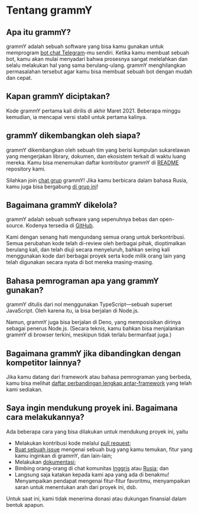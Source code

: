 # Tentang grammY

## Apa itu grammY?

grammY adalah sebuah software yang bisa kamu gunakan untuk memprogram [bot chat Telegram](https://core.telegram.org/bots)-mu sendiri.
Ketika kamu membuat sebuah bot, kamu akan mulai menyadari bahwa prosesnya sangat melelahkan dan selalu melakukan hal yang sama berulang-ulang.
grammY menghilangkan permasalahan tersebut agar kamu bisa membuat sebuah bot dengan mudah dan cepat.

## Kapan grammY diciptakan?

Kode grammY pertama kali dirilis di akhir Maret 2021.
Beberapa minggu kemudian, ia mencapai versi stabil untuk pertama kalinya.

## grammY dikembangkan oleh siapa?

grammY dikembangkan oleh sebuah tim yang berisi kumpulan sukarelawan yang mengerjakan library, dokumen, dan ekosistem terkait di waktu luang mereka.
Kamu bisa menemukan daftar kontributor grammY di [README](https://github.com/grammyjs/grammY#contributors-) repository kami.

Silahkan join [chat grup](https://t.me/grammyjs) grammY!
Jika kamu berbicara dalam bahasa Rusia, kamu juga bisa bergabung [di grup ini](https://t.me/grammyjs_ru)!

## Bagaimana grammY dikelola?

grammY adalah sebuah software yang sepenuhnya bebas dan open-source.
Kodenya tersedia di [GitHub](https://github.com/grammyjs/grammY).

Kami dengan senang hati mengundang semua orang untuk berkontribusi.
Semua perubahan kode telah di-review oleh berbagai pihak, dioptimalkan berulang kali, dan telah diuji secara menyeluruh, bahkan sering kali menggunakan kode dari berbagai proyek serta kode milik orang lain yang telah digunakan secara nyata di bot mereka masing-masing.

## Bahasa pemrograman apa yang grammY gunakan?

grammY ditulis dari nol menggunakan TypeScript—sebuah superset JavaScript.
Oleh karena itu, ia bisa berjalan di Node.js.

Namun, grammY juga bisa berjalan di Deno, yang memposisikan dirinya sebagai penerus Node.js.
(Secara teknis, kamu bahkan bisa menjalankan grammY di browser terkini, meskipun tidak terlalu bermanfaat juga.)

## Bagaimana grammY jika dibandingkan dengan kompetitor lainnya?

Jika kamu datang dari framework atau bahasa pemrograman yang berbeda, kamu bisa melihat [daftar perbandingan lengkap antar-framework](./comparison.md) yang telah kami sediakan.

## Saya ingin mendukung proyek ini. Bagaimana cara melakukannya?

Ada beberapa cara yang bisa dilakukan untuk mendukung proyek ini, yaitu

- Melakukan kontribusi kode melalui [pull request](https://github.com/grammyjs/grammY/pulls);
- [Buat sebuah issue](https://github.com/grammyjs/grammY/issues/new) mengenai sebuah bug yang kamu temukan, fitur yang kamu inginkan di grammY, dan lain-lain;
- Melakukan [dokumentasi](https://github.com/grammyjs/website);
- Bimbing orang-orang di chat komunitas [Inggris](https://t.me/grammyjs) atau [Rusia](https://t.me/grammyjs_ru); dan
- Langsung saja katakan kepada kami apa yang ada di benakmu!
  Menyampaikan pendapat mengenai fitur-fitur favoritmu, menyampaikan saran untuk menentukan arah dari proyek ini, dsb.

Untuk saat ini, kami tidak menerima donasi atau dukungan finansial dalam bentuk apapun.
